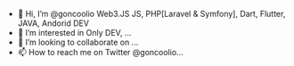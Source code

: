 - 👋 Hi, I’m @goncoolio Web3.JS JS, PHP[Laravel & Symfony], Dart, Flutter, JAVA, Andorid DEV
- 👀 I’m interested in Only DEV, ...
- 💞️ I’m looking to collaborate on ...
- 📫 How to reach me on Twitter @goncoolio... 

<!---
goncoolio/goncoolio is a ✨ special ✨ 
--->
